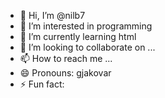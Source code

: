 - 👋 Hi, I’m @nilb7
- 👀 I’m interested in programming
- 🌱 I’m currently learning html
- 💞️ I’m looking to collaborate on ...
- 📫 How to reach me ...
- 😄 Pronouns:   gjakovar
- ⚡ Fun fact: 

<!---
nilb7/nilb7 is a ✨ special ✨ repository because its `README.md` (this file) appears on your GitHub profile.
You can click the Preview link to take a look at your changes.
--->
